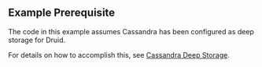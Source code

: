## Example Prerequisite

The code in this example assumes Cassandra has been configured as deep storage for Druid.

For details on how to accomplish this, see [Cassandra Deep Storage](../../docs/content/Cassandra-Deep-Storage.md).
